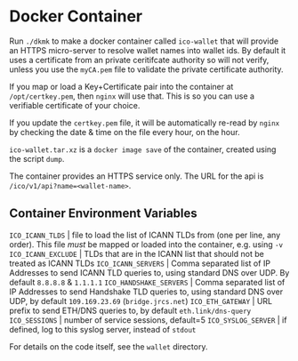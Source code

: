 # Docker Container

Run `./dkmk` to make a docker container called `ico-wallet` that will provide an HTTPS micro-server
to resolve wallet names into wallet ids. By default it uses a certificate from an private ceritifcate authority
so will not verify, unless you use the `myCA.pem` file to validate the private certificate authority.

If you map or load a Key+Certificate pair into the container at `/opt/certkey.pem`, then `nginx` will use that. This
is so you can use a verifiable certificate of your choice.

If you update the `certkey.pem` file, it will be automatically re-read by `nginx` by checking the date & time
on the file every hour, on the hour.

`ico-wallet.tar.xz` is a `docker image save` of the container, created using the script `dump`.

The container provides an HTTPS service only. The URL for the api is `/ico/v1/api?name=<wallet-name>`.


## Container Environment Variables

`ICO_ICANN_TLDS` | file to load the list of ICANN TLDs from (one per line, any order). This file *must* be mapped or loaded into the container, e.g. using `-v`
`ICO_ICANN_EXCLUDE` | TLDs that are in the ICANN list that should not be treated as ICANN TLDs
`ICO_ICANN_SERVERS` | Comma separated list of IP Addresses to send ICANN TLD queries to, using standard DNS over UDP. By default `8.8.8.8` & `1.1.1.1`
`ICO_HANDSHAKE_SERVERS` | Comma separated list of IP Addresses to send Handshake TLD queries to, using standard DNS over UDP, by default `109.169.23.69` (`bridge.jrcs.net`)
`ICO_ETH_GATEWAY` | URL prefix to send ETH/DNS queries to, by default `eth.link/dns-query`
`ICO_SESSIONS` | number of service sessions, default=5
`ICO_SYSLOG_SERVER` | if defined, log to this syslog server, instead of `stdout`


For details on the code itself, see the `wallet` directory.
